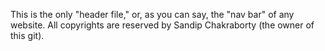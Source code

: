 This is the only "header file," or, as you can say, the "nav bar" of any website. All copyrights are reserved by Sandip Chakraborty (the owner of this git). 
